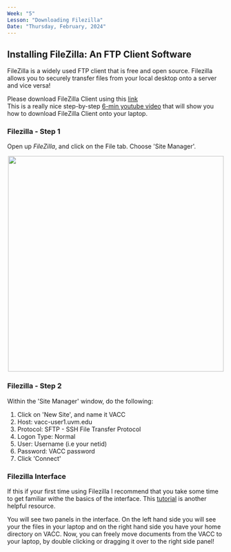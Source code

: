 ```yaml
---
Week: "5" 
Lesson: "Downloading Filezilla"
Date: "Thursday, February, 2024"
---
```


## Installing FileZilla: An FTP Client Software
FileZilla is a widely used FTP client that is free and open source. Filezilla allows you to securely transfer files from your local desktop onto a server and vice versa!

Please download FileZilla Client using this [link](https://filezilla-project.org/)  
This is a really nice step-by-step [6-min youtube video](https://youtu.be/adxmlHDim6c) that will show you how to download FileZilla Client onto your laptop. 

### Filezilla - Step 1

Open up *FileZilla*, and click on the File tab. Choose 'Site Manager'.

<p align="center">
<img src="../img/filezilla_setup.png" width="500">
</p>

### Filezilla - Step 2

Within the 'Site Manager' window, do the following: 

1. Click on 'New Site', and name it VACC
2. Host: vacc-user1.uvm.edu
3. Protocol: SFTP - SSH File Transfer Protocol
4. Logon Type: Normal
5. User: Username (i.e your netid) 
6. Password: VACC password
7. Click 'Connect'

### Filezilla Interface

If this if your first time using Filezilla I recommend that you take some time to get familiar withe the basics of the interface. This [tutorial](https://wiki.filezilla-project.org/FileZilla_Client_Tutorial_(en)) is another helpful resource.

You will see two panels in the interface. On the left hand side you will see your the files in your laptop and on the right hand side you have your home directory on VACC. Now, you can freely move documents from the VACC to your laptop, by double clicking or dragging it over to the right side panel!
